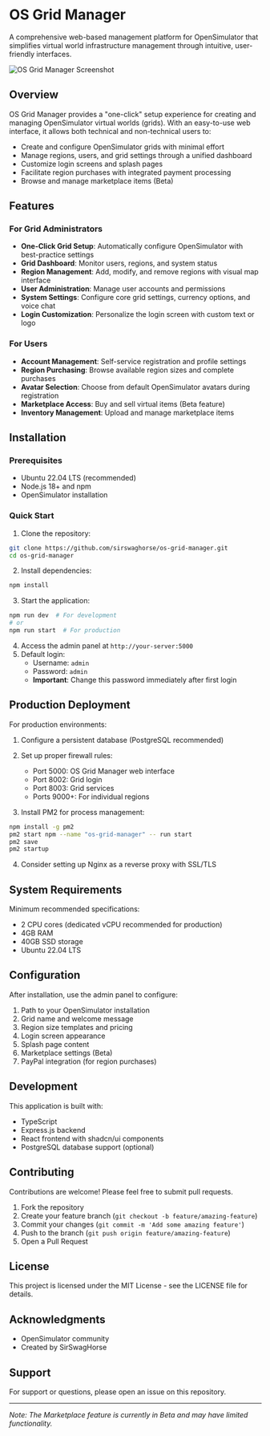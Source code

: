 # OS Grid Manager

A comprehensive web-based management platform for OpenSimulator that simplifies virtual world infrastructure management through intuitive, user-friendly interfaces.

![OS Grid Manager Screenshot](https://github.com/sirswaghorse/os-grid-manager/assets/screenshot.png)

## Overview

OS Grid Manager provides a "one-click" setup experience for creating and managing OpenSimulator virtual worlds (grids). With an easy-to-use web interface, it allows both technical and non-technical users to:

- Create and configure OpenSimulator grids with minimal effort
- Manage regions, users, and grid settings through a unified dashboard
- Customize login screens and splash pages
- Facilitate region purchases with integrated payment processing
- Browse and manage marketplace items (Beta)

## Features

### For Grid Administrators
- **One-Click Grid Setup**: Automatically configure OpenSimulator with best-practice settings
- **Grid Dashboard**: Monitor users, regions, and system status
- **Region Management**: Add, modify, and remove regions with visual map interface
- **User Administration**: Manage user accounts and permissions
- **System Settings**: Configure core grid settings, currency options, and voice chat
- **Login Customization**: Personalize the login screen with custom text or logo

### For Users
- **Account Management**: Self-service registration and profile settings
- **Region Purchasing**: Browse available region sizes and complete purchases
- **Avatar Selection**: Choose from default OpenSimulator avatars during registration
- **Marketplace Access**: Buy and sell virtual items (Beta feature)
- **Inventory Management**: Upload and manage marketplace items

## Installation

### Prerequisites
- Ubuntu 22.04 LTS (recommended)
- Node.js 18+ and npm
- OpenSimulator installation

### Quick Start

1. Clone the repository:
```bash
git clone https://github.com/sirswaghorse/os-grid-manager.git
cd os-grid-manager
```

2. Install dependencies:
```bash
npm install
```

3. Start the application:
```bash
npm run dev  # For development
# or
npm run start  # For production
```

4. Access the admin panel at `http://your-server:5000`
5. Default login: 
   - Username: `admin`
   - Password: `admin`
   - **Important**: Change this password immediately after first login

## Production Deployment

For production environments:

1. Configure a persistent database (PostgreSQL recommended)
2. Set up proper firewall rules:
   - Port 5000: OS Grid Manager web interface
   - Port 8002: Grid login
   - Port 8003: Grid services
   - Ports 9000+: For individual regions

3. Install PM2 for process management:
```bash
npm install -g pm2
pm2 start npm --name "os-grid-manager" -- run start
pm2 save
pm2 startup
```

4. Consider setting up Nginx as a reverse proxy with SSL/TLS

## System Requirements

Minimum recommended specifications:
- 2 CPU cores (dedicated vCPU recommended for production)
- 4GB RAM
- 40GB SSD storage
- Ubuntu 22.04 LTS

## Configuration

After installation, use the admin panel to configure:
1. Path to your OpenSimulator installation
2. Grid name and welcome message
3. Region size templates and pricing
4. Login screen appearance
5. Splash page content
6. Marketplace settings (Beta)
7. PayPal integration (for region purchases)

## Development

This application is built with:
- TypeScript
- Express.js backend
- React frontend with shadcn/ui components
- PostgreSQL database support (optional)

## Contributing

Contributions are welcome! Please feel free to submit pull requests.

1. Fork the repository
2. Create your feature branch (`git checkout -b feature/amazing-feature`)
3. Commit your changes (`git commit -m 'Add some amazing feature'`)
4. Push to the branch (`git push origin feature/amazing-feature`)
5. Open a Pull Request

## License

This project is licensed under the MIT License - see the LICENSE file for details.

## Acknowledgments

- OpenSimulator community
- Created by SirSwagHorse

## Support

For support or questions, please open an issue on this repository.

---

*Note: The Marketplace feature is currently in Beta and may have limited functionality.*